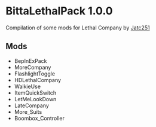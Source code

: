# BittaLethalPack 1.0.0
Compilation of some mods for Lethal Company by [Jatc251](https://jatc251.com)

## Mods
- BepInExPack
- MoreCompany
- FlashlightToggle
- HDLethalCompany
- WalkieUse
- ItemQuickSwitch
- LetMeLookDown
- LateCompany
- More_Suits
- Boombox_Controller
